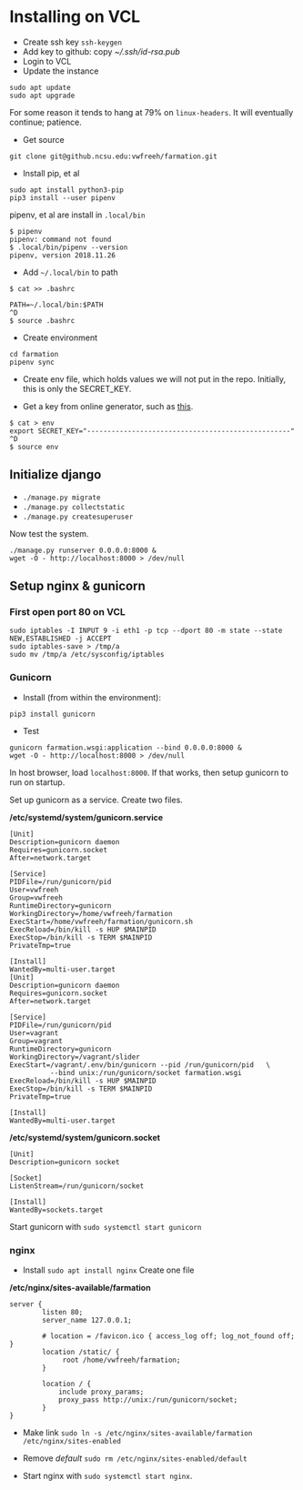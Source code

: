 # Installing on VCL

* Create ssh key `ssh-keygen`
* Add key to github: copy _~/.ssh/id-rsa.pub_
* Login to VCL
* Update the instance
```
sudo apt update
sudo apt upgrade
```
For some reason it tends to hang at 79% on `linux-headers`.
It will eventually continue; patience.
* Get source
```
git clone git@github.ncsu.edu:vwfreeh/farmation.git
```
* Install pip, et al
```
sudo apt install python3-pip
pip3 install --user pipenv
```
pipenv, et al are install in `.local/bin`
```
$ pipenv
pipenv: command not found
$ .local/bin/pipenv --version
pipenv, version 2018.11.26
```
* Add `~/.local/bin` to path
```
$ cat >> .bashrc

PATH=~/.local/bin:$PATH
^D
$ source .bashrc
```
* Create environment
```
cd farmation
pipenv sync
```
* Create env file, which holds values we will not put in the
repo. Initially, this is only the SECRET_KEY.

* Get a key from online generator, such as
[this](https://www.miniwebtool.com/django-secret-key-generator/).
```
$ cat > env
export SECRET_KEY="--------------------------------------------------"
^D
$ source env
```

## Initialize django

* `./manage.py migrate`
* `./manage.py collectstatic`
* `./manage.py createsuperuser`

Now test the system.
```
./manage.py runserver 0.0.0.0:8000 &
wget -O - http://localhost:8000 > /dev/null
```

## Setup nginx & gunicorn

### First open port 80 on VCL

```
sudo iptables -I INPUT 9 -i eth1 -p tcp --dport 80 -m state --state NEW,ESTABLISHED -j ACCEPT
sudo iptables-save > /tmp/a
sudo mv /tmp/a /etc/sysconfig/iptables
```

### Gunicorn

* Install (from within the environment):
```
pip3 install gunicorn
```

* Test
```
gunicorn farmation.wsgi:application --bind 0.0.0.0:8000 &
wget -O - http://localhost:8000 > /dev/null
```


In host browser, load `localhost:8000`.
If that works, then setup gunicorn to run on startup.

Set up gunicorn as a service.
Create two files.

__/etc/systemd/system/gunicorn.service__
```
[Unit]
Description=gunicorn daemon
Requires=gunicorn.socket
After=network.target

[Service]
PIDFile=/run/gunicorn/pid
User=vwfreeh
Group=vwfreeh
RuntimeDirectory=gunicorn
WorkingDirectory=/home/vwfreeh/farmation
ExecStart=/home/vwfreeh/farmation/gunicorn.sh
ExecReload=/bin/kill -s HUP $MAINPID
ExecStop=/bin/kill -s TERM $MAINPID
PrivateTmp=true

[Install]
WantedBy=multi-user.target
[Unit]
Description=gunicorn daemon
Requires=gunicorn.socket
After=network.target

[Service]
PIDFile=/run/gunicorn/pid
User=vagrant
Group=vagrant
RuntimeDirectory=gunicorn
WorkingDirectory=/vagrant/slider
ExecStart=/vagrant/.env/bin/gunicorn --pid /run/gunicorn/pid   \
          --bind unix:/run/gunicorn/socket farmation.wsgi
ExecReload=/bin/kill -s HUP $MAINPID
ExecStop=/bin/kill -s TERM $MAINPID
PrivateTmp=true

[Install]
WantedBy=multi-user.target
```

__/etc/systemd/system/gunicorn.socket__
```
[Unit]
Description=gunicorn socket

[Socket]
ListenStream=/run/gunicorn/socket

[Install]
WantedBy=sockets.target
```

Start gunicorn with ```sudo systemctl start gunicorn```

### nginx

* Install `sudo apt install nginx`
Create one file

__/etc/nginx/sites-available/farmation__
```
server {
        listen 80;
        server_name 127.0.0.1;

        # location = /favicon.ico { access_log off; log_not_found off; }
        location /static/ {
             root /home/vwfreeh/farmation;
        }

        location / {
            include proxy_params;
            proxy_pass http://unix:/run/gunicorn/socket;
        }
}
```

* Make link `sudo ln -s /etc/nginx/sites-available/farmation /etc/nginx/sites-enabled`
* Remove _default_ `sudo rm /etc/nginx/sites-enabled/default`

* Start nginx with ```sudo systemctl start nginx```.
